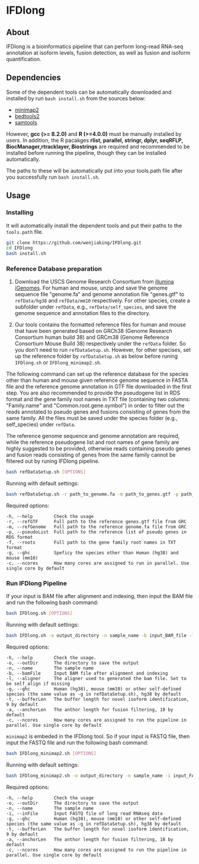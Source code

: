 # IFDlong #

## About ##

IFDlong is a bioinformatics pipeline that can perform long-read RNA-seq annotation at isoform levels, fusion detection, as well as fusion and isoform quantification.


## Dependencies ##

Some of the dependent tools can be automatically downloaded and installed by run `bash install.sh` from the sources below:

- [minimap2](https://github.com/lh3/minimap2/releases/download/v2.17/minimap2-2.17_x64-linux.tar.bz2)
- [bedtools2](https://github.com/arq5x/bedtools2/releases/download/v2.29.0/bedtools-2.29.0.tar.gz)
- [samtools](http://sourceforge.net/projects/samtools/files/samtools/1.9/samtools-1.9.tar.bz2)

However, **gcc (>= 8.2.0)** and **R (>=4.0.0)** must be manually installed by users. In addition, the R pacakges **rlist, parallel, stringr, dplyr, seqRFLP, BiocManager,rtracklayer, Biostrings** are required and recommended to be installed before running the pipeline, though they can be installed automatically.

The paths to these will be automatically put into your tools.path file after you successfully run `bash install.sh`. 

## Usage ##

### Installing

It will automatically install the dependent tools and put their paths to the `tools.path` file.

```bash
git clone https://github.com/wenjiaking/IFDlong.git
cd IFDlong
bash install.sh
```

### Reference Database preparation

1. Download the USCS Genome Research Consortium from [illumina iGenomes](https://support.illumina.com/sequencing/sequencing_software/igenome.html). For human and mouse, unzip and save the genome sequence file "genome.fa" and genome annotation file "genes.gtf" to `refData/hg38` and `refData/mm10` respectively. For other species, create a subfolder under `refData`, e.g., `refData/self_species`, and save the genome sequence and annotation files to the directory.

2. Our tools contains the formatted reference files for human and mouse that have been generated based on GRCh38 (Genome Research Consortium human build 38) and GRCm38 (Genome Reference Consortium Mouse Build 38) respectively under the `refData` folder. So you don't need to run `refDataSetup.sh`. However, for other specises, set up the reference folder by `refDataSetup.sh` as below before runing `IFDlong.sh` or `IFDlong_minimap2.sh`.


The following command can set up the reference database for the species other than human and mouse given reference genome sequence in FASTA file and the reference genome annotation in GTF file downloaded in the first step. You are also recommended to provide the pseudogene list in RDS format and the gene family root names in TXT file (containing two columns: "Family.name" and "Common.root.gene.symbol") in order to filter out the reads annotated to pseudo genes and fusions consisting of genes from the same family. All the files must be saved under the species folder (e.g., self_species) under `refData`.

The reference genome sequence and genome annotation are required, while the reference pseudogene list and root names of gene family are highly suggested to be provided, otherwise reads containing pseudo genes and fusion reads consisting of genes from the same family cannot be filtered out by runing IFDlong pipeline. 


```bash
bash refDataSetup.sh [OPTIONS]
```

Running with default settings:
```bash
bash refDataSetup.sh -r path_to_genome.fa -m path_to_genes.gtf -p path_to_pseudo.rds -f path_to_roots.txt -g self_species -c 1
```

Required options:
```
-h, --help        Check the usage
-r, --refGTF      Full path to the reference genes.gtf file from GRC
-m, --refGenome   Full path to the reference genome.fa file from GRC
-p, --pseudoList  Full path to the reference list of pseudo genes in RDS format
-f, --roots       Full path to the gene family root names in TXT format
-g, --ghc         Speficy the species other than Human (hg38) and mouse (mm10)
-c, --ncores      How many cores are assigned to run in parallel. Use single core by default

```


### Run IFDlong Pipeline

If your input is BAM file after alignment and indexing, then input the BAM file and run the following bash command:

```bash
bash IFDlong.sh [OPTIONS]
```

Running with default settings:
```bash
bash IFDlong.sh -o output_directory -n sample_name -b input_BAM_file -l "self_align" -g "hg38" -t 9 -a 10 -c 1
```

Required options:
```
-h, --help        Check the usage.
-o, --outDir      The directory to save the output
-n, --name        The sample name
-b, --bamFile     Input BAM file after alignment and indexing
-l, --aligner     The aligner used to generated the bam file. Set to be self_align if missing
-g, --ghc         Human (hg38), mouse (mm10) or other self-defined species (the same value as -g in refDataSetup.sh), hg38 by default
-t, --bufferLen   The buffer length for novel isoform identification, 9 by default
-a, --anchorLen   The anthor length for fusion filtering, 10 by default
-c, --ncores      How many cores are assigned to run the pipeline in parallel. Use single core by default

```

`minimap2` is embeded in the IFDlong tool. So if your input is FASTQ file, then input the FASTQ file and run the following bash command:

```bash
bash IFDlong_minimap2.sh [OPTIONS]
```

Running with default settings:
```bash
bash IFDlong_minimap2.sh -o output_directory -n sample_name -i input_FASTQ_file -g "hg38" -t 9 -a 10 -c 1
```

Required options:
```
-h, --help        Check the usage
-o, --outDir      The directory to save the output
-n, --name        The sample name
-i, --inFile      Input FASTQ file of long read RNAseq data
-g, --ghc         Human (hg38), mouse (mm10) or other self-defined species (the same value as -g in refDataSetup.sh), hg38 by default
-t, --bufferLen   The buffer length for novel isoform identification, 9 by default
-a, --anchorLen   The anthor length for fusion filtering, 10 by default
-c, --ncores      How many cores are assigned to run the pipeline in parallel. Use single core by default
```

